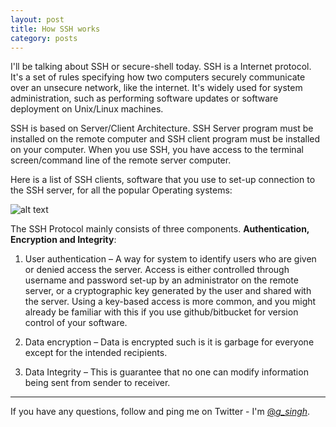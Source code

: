 ```yaml
---
layout: post
title: How SSH works
category: posts
---
```


I'll be talking about SSH or secure-shell today. SSH is a Internet protocol. It's a set of rules specifying how two computers securely communicate over an unsecure network, like the internet. It's widely used for system administration, such as performing software updates or software deployment on Unix/Linux machines.

SSH is based on Server/Client Architecture. SSH Server program must be installed on the remote computer and SSH client program must be installed on your computer. When you use SSH, you have access to the terminal screen/command line of the remote server computer.

Here is a list of SSH clients, software that you use to set-up connection to the SSH server, for all the popular Operating systems:

![alt text](https://2.bp.blogspot.com/-wDtfx8AKLFI/VuovT8wt-aI/AAAAAAAACbk/-vlfF7YShUU0ioLYrEi9ZvKiFKzEX844g/s320/SSH-OS-Clients.png "SSH OS Clients")

The SSH Protocol mainly consists of three components. **Authentication, Encryption and Integrity**:

1. User authentication – A way for system to identify users who are given or denied access the server. Access is either controlled through username and password set-up by an administrator on the remote server, or a cryptographic key generated by the user and shared with the server. Using a key-based access is more common, and you might already be familiar with this if you use github/bitbucket for version control of your software.

2. Data encryption – Data is encrypted such is it is garbage for everyone except for the intended recipients.

3. Data Integrity – This is guarantee that no one can modify information being sent from sender to receiver.

---

If you have any questions, follow and ping me on Twitter - I'm [@_g_singh_][twitter].

<!-- You'll want to [get the code][left] and read the README to learn how to
install and set up Left for your own purposes.

If you have any questions, follow and ping me on Twitter- I'm
[@holman][twitter].

[jekyll]: https://github.com/mojombo/jekyll
[zh]: http://zachholman.com
[left]: https://github.com/holman/left#readme -->
[twitter]: https://twitter.com/_g_singh_